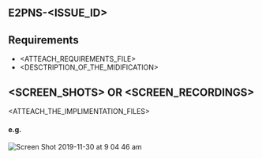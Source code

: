 ## E2PNS-<ISSUE_ID>
## Requirements
  - <ATTEACH_REQUIREMENTS_FILE>
  - <DESCTRIPTION_OF_THE_MIDIFICATION>
## <SCREEN_SHOTS> OR <SCREEN_RECORDINGS>
<ATTEACH_THE_IMPLIMENTATION_FILES>  
#### e.g.    
  ![Screen Shot 2019-11-30 at 9 04 46 am](https://user-images.githubusercontent.com/38966382/154210459-ee23cd4b-357b-4ca3-ab93-d311d718b946.png)

<kbd>
</kbd>
